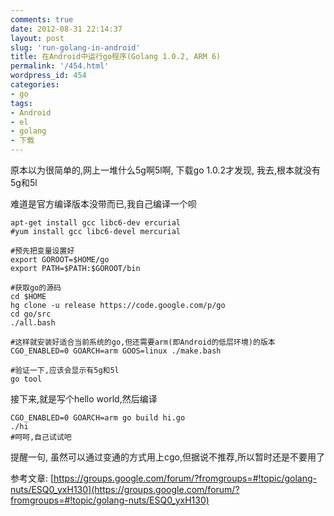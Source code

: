 ```yaml
---
comments: true
date: 2012-08-31 22:14:37
layout: post
slug: 'run-golang-in-android'
title: 在Android中运行go程序(Golang 1.0.2, ARM 6)
permalink: '/454.html'
wordpress_id: 454
categories:
- go
tags:
- Android
- el
- golang
- 下载
---
```


原本以为很简单的,网上一堆什么5g啊5l啊, 下载go 1.0.2才发现, 我去,根本就没有5g和5l

难道是官方编译版本没带而已,我自己编译一个呗

    apt-get install gcc libc6-dev ercurial
    #yum install gcc libc6-devel mercurial
    
    #预先把变量设置好
    export GOROOT=$HOME/go
    export PATH=$PATH:$GOROOT/bin
    
    #获取go的源码
    cd $HOME
    hg clone -u release https://code.google.com/p/go
    cd go/src
    ./all.bash
    
    #这样就安装好适合当前系统的go,但还需要arm(即Android的低层环境)的版本
    CGO_ENABLED=0 GOARCH=arm GOOS=linux ./make.bash
    
    #验证一下,应该会显示有5g和5l
    go tool
    
接下来,就是写个hello world,然后编译

    CGO_ENABLED=0 GOARCH=arm go build hi.go
    ./hi
    #呵呵,自己试试吧
    
提醒一句, 虽然可以通过变通的方式用上cgo,但据说不推荐,所以暂时还是不要用了

参考文章: [https://groups.google.com/forum/?fromgroups=#!topic/golang-nuts/ESQ0_yxH130](https://groups.google.com/forum/?fromgroups=#!topic/golang-nuts/ESQ0_yxH130)
